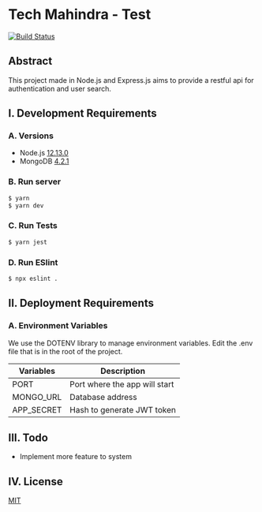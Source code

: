 # Tech Mahindra - Test #
[![Build Status](https://travis-ci.org/joemccann/dillinger.svg?branch=master)](https://travis-ci.org/joemccann/dillinger)

## Abstract ##
This project made in Node.js and Express.js aims to provide a restful api for authentication and user search.

## I. Development Requirements ##

### A. Versions ###
 - Node.js [12.13.0](https://nodejs.org/en/download/)
 - MongoDB [4.2.1](https://docs.mongodb.com/manual/administration/install-community/)

### B. Run server ###
```bash
$ yarn
$ yarn dev
```

### C. Run Tests ###
```bash
$ yarn jest
```

### D. Run ESlint ###
```bash
$ npx eslint .
```

## II. Deployment Requirements ##

### A. Environment Variables ###
 We use the DOTENV library to manage environment variables. Edit the .env file that is in the root of the project.
 
| Variables | Description |
|-----------|-------------|
| PORT | Port where the app will start |
| MONGO_URL | Database address |
| APP_SECRET | Hash to generate JWT token |

## III. Todo ##
 - Implement more feature to system

## IV. License ##
[MIT](LICENSE)

